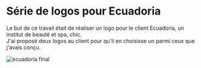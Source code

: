 # Série de logos pour Ecuadoria
Le but de ce travail était de réaliser un logo pour le client Ecuadoria, un institut de beauté et spa, chic.  
J'ai proposé deux logos au client pour qu'il en choisisse un parmi ceux que j'avais conçu.

![ecuadoria final](https://user-images.githubusercontent.com/94969375/177629184-fa17cafa-a550-4b38-bda4-d5a36c9eb268.png)
